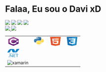 # Falaa, Eu sou o Davi xD

<div>
  <a href = "https://www.linkedin.com/in/davi-silva-79150815b/"><img src="https://img.shields.io/badge/-LinkedIn-blue?style=flat-square&logo=Linkedin&logoColor=white" target="_blank"></a>
  <a href = "https://www.instagram.com/dav_nasc/"><img src="https://img.shields.io/badge/Instagram-E4405F?style=flat-square&logo=instagram&logoColor=white" target="_blank"></a>
  <a href = "mailto: davisilva.coder@gmail.com"><img src="https://img.shields.io/badge/-Gmail-%23EA4335?style=flat-square&logo=gmail&logoColor=white" target="_blank"></a>
  <a href = "mailto: davisilva_nascimento@hotmail.com"><img src="https://img.shields.io/badge/Microsoft_Outlook-0078D4?style=flat-square&logo=microsoft-outlook&logoColor=whit" target="_blank"></a>
</div>

<div style="display: inline_block">
  <a href="https://github.com/DaviCoder">
  <img height="160em" src="https://github-readme-stats.vercel.app/api?username=DaviCoder&show_icons=true&theme=nightowl&include_all_commits=true&count_private=true"/>
  <img height="160em" src="https://github-readme-stats.vercel.app/api/top-langs/?username=DaviCoder&layout=compact&langs_count=16&theme=nightowl"/>
<div>
  
  <!---
<div style="display: inline-block"><br>
  <img align="center" alt="Csharp" height="30" width="40" src="https://raw.githubusercontent.com/devicons/devicon/master/icons/csharp/csharp-original.svg">
  <img align="center" alt="Python" height="30" width="40" src="https://raw.githubusercontent.com/devicons/devicon/master/icons/python/python-original.svg">
  <img align="center" alt="HTML" height="30" width="40" src="https://raw.githubusercontent.com/devicons/devicon/master/icons/html5/html5-original.svg">
  <img align="center" alt="CSS" height="30" width="40" src="https://raw.githubusercontent.com/devicons/devicon/master/icons/css3/css3-original.svg">
</div>
-->

<table style="width: auto; height: auto; display: inline-block;">
        <tr>
            <td class="auto-style2">
          <img alt="Csharp" height="30" width="40" src="https://raw.githubusercontent.com/devicons/devicon/master/icons/csharp/csharp-original.svg"/></td>
            <td class="auto-style3">
          <img alt="Python" height="30" width="40" src="https://raw.githubusercontent.com/devicons/devicon/master/icons/python/python-original.svg"/></td>
            <td class="auto-style3">
          <img alt="HTML" height="30" width="40" src="https://raw.githubusercontent.com/devicons/devicon/master/icons/html5/html5-original.svg"/></td>
            <td class="auto-style3">
          <img alt="CSS" height="30" width="40" src="https://raw.githubusercontent.com/devicons/devicon/master/icons/css3/css3-original.svg"/></td>
        </tr>
        <tr>
            <td><img alt="dotnet" height="30" width="40" src="https://raw.githubusercontent.com/devicons/devicon/master/icons/dot-net/dot-net-plain-wordmark.svg"/></td>
            <td>&nbsp;</td>
            <td>&nbsp;</td>
            <td>&nbsp;</td>
        </tr>
        <tr>
            <td><img alt="xamarin" height="30" width="40" src="https://cdn.iconscout.com/icon/free/png-512/xamarin-282427.png"/></td>
            <td>&nbsp;</td>
            <td>&nbsp;</td>
            <td>&nbsp;</td>
        </tr>
    </table>
